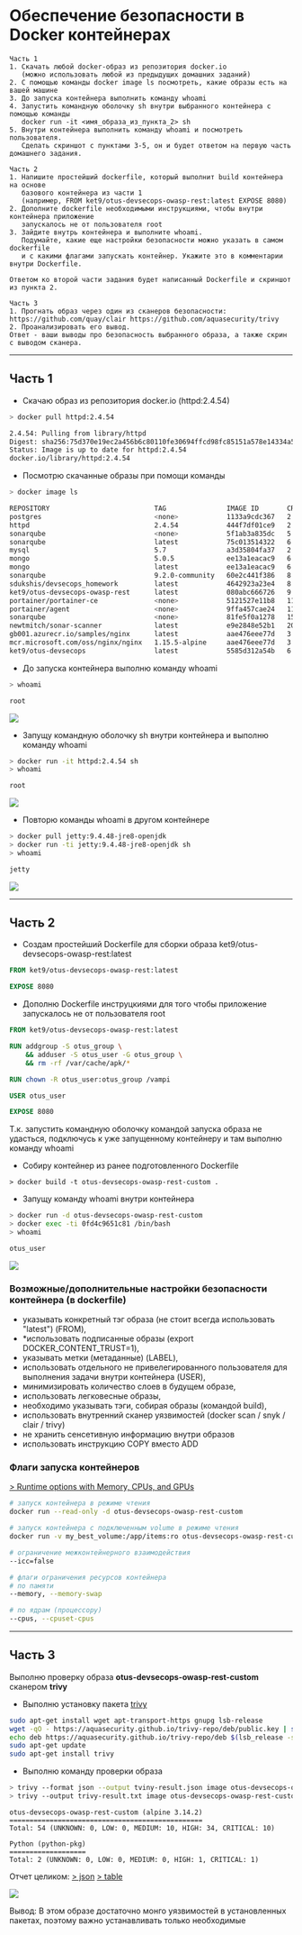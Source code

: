 # Обеспечение безопасности в Docker контейнерах

```
Часть 1
1. Скачать любой docker-образ из репозитория docker.io
   (можно использовать любой из предыдущих домашних заданий)
2. С помощью команды docker image ls посмотреть, какие образы есть на вашей машине
3. До запуска контейнера выполнить команду whoami
4. Запустить командную оболочку sh внутри выбранного контейнера с помощью команды
   docker run -it <имя_образа_из_пункта_2> sh
5. Внутри контейнера выполнить команду whoami и посмотреть пользователя.
   Сделать скриншот с пунктами 3-5, он и будет ответом на первую часть домашнего задания.

Часть 2
1. Напишите простейший dockerfile, который выполнит build контейнера на основе
   базового контейнера из части 1
   (например, FROM ket9/otus-devsecops-owasp-rest:latest EXPOSE 8080)
2. Дополните dockerfile необходимыми инструкциями, чтобы внутри контейнера приложение
   запускалось не от пользователя root
3. Зайдите внутрь контейнера и выполните whoami.
   Подумайте, какие еще настройки безопасности можно указать в самом dockerfile
   и с какими флагами запускать контейнер. Укажите это в комментарии внутри Dockerfile.

Ответом ко второй части задания будет написанный Dockerfile и скриншот из пункта 2.

Часть 3
1. Прогнать образ через один из сканеров безопасности: https://github.com/quay/clair https://github.com/aquasecurity/trivy
2. Проанализировать его вывод.
Ответ - ваши выводы про безопасность выбранного образа, а также скрин с выводом сканера.
```

---

## Часть 1

- Скачаю образ из репозитория docker.io (httpd:2.4.54)

```bash
> docker pull httpd:2.4.54

2.4.54: Pulling from library/httpd
Digest: sha256:75d370e19ec2a456b6c80110fe30694ffcd98fc85151a578e14334a51eb94578
Status: Image is up to date for httpd:2.4.54
docker.io/library/httpd:2.4.54
```

- Посмотрю скачанные образы при помощи команды

```bash
> docker image ls

REPOSITORY                          TAG               IMAGE ID       CREATED         SIZE
postgres                            <none>            1133a9cdc367   2 weeks ago     376MB
httpd                               2.4.54            444f7df01ce9   2 weeks ago     145MB
sonarqube                           <none>            5f1ab3a835dc   5 weeks ago     499MB
sonarqube                           latest            75c013514322   6 weeks ago     534MB
mysql                               5.7               a3d35804fa37   2 months ago    462MB
mongo                               5.0.5             ee13a1eacac9   6 months ago    696MB
mongo                               latest            ee13a1eacac9   6 months ago    696MB
sonarqube                           9.2.0-community   60e2c441f386   8 months ago    549MB
sdukshis/devsecops_homework         latest            4642923a23e4   8 months ago    1.55GB
ket9/otus-devsecops-owasp-rest      latest            080abc666726   9 months ago    312MB
portainer/portainer-ce              <none>            5121527e11b8   11 months ago   206MB
portainer/agent                     <none>            9ffa457cae24   11 months ago   158MB
sonarqube                           <none>            81fe5f0a1278   15 months ago   499MB
newtmitch/sonar-scanner             latest            e9e2848e52b1   20 months ago   515MB
gb001.azurecr.io/samples/nginx      latest            aae476eee77d   3 years ago     17.7MB
mcr.microsoft.com/oss/nginx/nginx   1.15.5-alpine     aae476eee77d   3 years ago     17.7MB
ket9/otus-devsecops                 latest            5585d312a54b   6 years ago     472MB
```

- До запуска контейнера выполню команду whoami

```bash
> whoami

root
```

![](./images/whoami_hostmachine.jpg)

- Запущу командную оболочку sh внутри контейнера и выполню команду whoami

```bash
> docker run -it httpd:2.4.54 sh
> whoami

root
```

![](./images/whoami_httpd.jpg)

- Повторю команды whoami в другом контейнере

```bash
> docker pull jetty:9.4.48-jre8-openjdk
> docker run -ti jetty:9.4.48-jre8-openjdk sh
> whoami

jetty
```

![](./images/whoami_jetty.jpg)

---

## Часть 2

- Создам простейший Dockerfile для сборки образа ket9/otus-devsecops-owasp-rest:latest

```dockerfile
FROM ket9/otus-devsecops-owasp-rest:latest

EXPOSE 8080
```

- Дополню Dockerfile инструцкиями для того чтобы приложение запускалось не от пользователя root

```dockerfile
FROM ket9/otus-devsecops-owasp-rest:latest

RUN addgroup -S otus_group \
    && adduser -S otus_user -G otus_group \
    && rm -rf /var/cache/apk/*

RUN chown -R otus_user:otus_group /vampi

USER otus_user

EXPOSE 8080
```

Т.к. запустить командную оболочку командой запуска образа не удасться,
подключусь к уже запущенному контейнеру и там выполню команду whoami

- Собиру контейнер из ранее подготовленного Dockerfile

```
> docker build -t otus-devsecops-owasp-rest-custom .
```

- Запущу команду whoami внутри контейнера

```bash
> docker run -d otus-devsecops-owasp-rest-custom
> docker exec -ti 0fd4c9651c81 /bin/bash
> whoami

otus_user
```

![](./images/whoami_otus-devsecops-owasp-rest.jpg)


### Возможные/дополнительные настройки безопасности контейнера (в dockerfile)

- указывать конкретный тэг образа (не стоит всегда использовать "latest") (FROM),
- *использовать подписанные образы (export DOCKER_CONTENT_TRUST=1),
- указывать метки (метаданные) (LABEL),
- использовать отдельного не привелегированного пользователя для выполнения задачи внутри контейнера (USER),
- минимизировать количество слоев в будущем образе,
- использовать легковесные образы,
- необходимо указывать тэги, собирая образы (командой build),
- использовать внутренний сканер уязвимостей (docker scan / snyk / clair / trivy)
- не хранить сенсетивную информацию внутри образов
- использовать инструкцию COPY вместо ADD

### Флаги запуска контейнеров
[> Runtime options with Memory, CPUs, and GPUs](https://docs.docker.com/config/containers/resource_constraints/)

```bash
# запуск контейнера в режиме чтения
docker run --read-only -d otus-devsecops-owasp-rest-custom

# запуск контейнера с подключенным volume в режиме чтения
docker run -v my_best_volume:/app/items:ro otus-devsecops-owasp-rest-custom

# ограничение межконтейнерного взаимодействия
--icc=false

# флаги ограничения ресурсов контейнера
# по памяти
--memory, --memory-swap

# по ядрам (процессору)
--cpus, --cpuset-cpus
```

---

## Часть 3

Выполню проверку образа <b>otus-devsecops-owasp-rest-custom</b> сканером <b>trivy</b>

- Выполню установку пакета [trivy](https://aquasecurity.github.io/trivy/v0.30.4/getting-started/installation/)

```bash
sudo apt-get install wget apt-transport-https gnupg lsb-release
wget -qO - https://aquasecurity.github.io/trivy-repo/deb/public.key | sudo apt-key add -
echo deb https://aquasecurity.github.io/trivy-repo/deb $(lsb_release -sc) main | sudo tee -a /etc/apt/sources.list.d/trivy.list
sudo apt-get update
sudo apt-get install trivy
```


- Выполню команду проверки образа

```bash
> trivy --format json --output tviny-result.json image otus-devsecops-owasp-rest-custom
> trivy --output trivy-result.txt image otus-devsecops-owasp-rest-custom
```

```
otus-devsecops-owasp-rest-custom (alpine 3.14.2)
================================================
Total: 54 (UNKNOWN: 0, LOW: 0, MEDIUM: 10, HIGH: 34, CRITICAL: 10)

Python (python-pkg)
===================
Total: 2 (UNKNOWN: 0, LOW: 0, MEDIUM: 0, HIGH: 1, CRITICAL: 1)
```

Отчет целиком:
[> json](./reports/tviny-result.json)
[> table](./reports/trivy-result.txt)

![](./images/tviny_result.jpg)

Вывод:
В этом образе достаточно монго уязвимостей в установленных пакетах, поэтому важно устанавливать только необходимые
